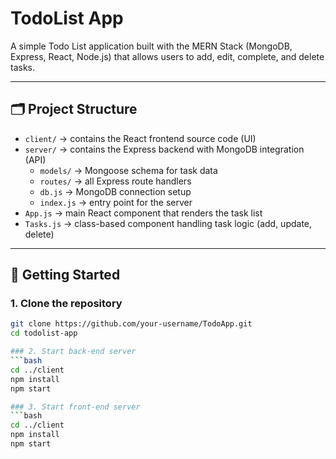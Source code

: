 # TodoList App

A simple Todo List application built with the MERN Stack (MongoDB, Express, React, Node.js) that allows users to add, edit, complete, and delete tasks.

---

## 🗂 Project Structure

- `client/` → contains the React frontend source code (UI)
- `server/` → contains the Express backend with MongoDB integration (API)
  - `models/` → Mongoose schema for task data
  - `routes/` → all Express route handlers
  - `db.js` → MongoDB connection setup
  - `index.js` → entry point for the server
- `App.js` → main React component that renders the task list
- `Tasks.js` → class-based component handling task logic (add, update, delete)

---

## 🚀 Getting Started

### 1. Clone the repository
```bash
git clone https://github.com/your-username/TodoApp.git
cd todolist-app

### 2. Start back-end server
```bash
cd ../client
npm install
npm start

### 3. Start front-end server
```bash
cd ../client
npm install
npm start
